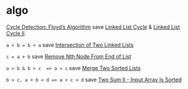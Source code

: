 # algo

[Cycle Detection: Floyd’s Algorithm](https://mathsanew.com/articles/cycle_detection.pdf) save [Linked List Cycle](https://leetcode.com/problems/linked-list-cycle/) & [Linked List Cycle II](https://leetcode.com/problems/linked-list-cycle-ii/).

`a + b = b + a` save [Intersection of Two Linked Lists](https://leetcode.com/problems/intersection-of-two-linked-lists/)

`c = a + b` save [Remove Nth Node From End of List](https://leetcode.com/problems/remove-nth-node-from-end-of-list/)

`a > b & b > c  => a > c` save  [Merge Two Sorted Lists](https://leetcode.com/problems/merge-two-sorted-lists/)

`b > c, a + b < d => a + c < d` save [Two Sum II - Input Array Is Sorted](https://leetcode.com/problems/two-sum-ii-input-array-is-sorted/)
